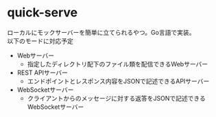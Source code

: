 # quick-serve
ローカルにモックサーバーを簡単に立てられるやつ。Go言語で実装。  
以下のモードに対応予定
- Webサーバー
    - 指定したディレクトリ配下のファイル類を配信できるWebサーバー
- REST APIサーバー
    - エンドポイントとレスポンス内容をJSONで記述できるAPIサーバー
- WebSocketサーバー
    - クライアントからのメッセージに対する返答をJSONで記述できるWebSocketサーバー